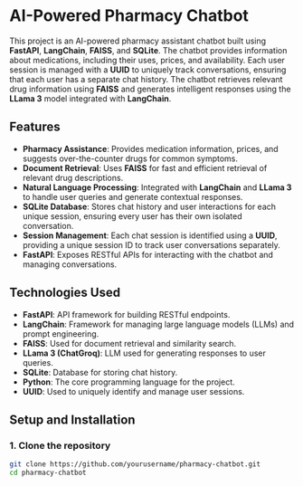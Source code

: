 # AI-Powered Pharmacy Chatbot

This project is an AI-powered pharmacy assistant chatbot built using **FastAPI**, **LangChain**, **FAISS**, and **SQLite**. The chatbot provides information about medications, including their uses, prices, and availability. Each user session is managed with a **UUID** to uniquely track conversations, ensuring that each user has a separate chat history. The chatbot retrieves relevant drug information using **FAISS** and generates intelligent responses using the **LLama 3** model integrated with **LangChain**.

## Features

- **Pharmacy Assistance**: Provides medication information, prices, and suggests over-the-counter drugs for common symptoms.
- **Document Retrieval**: Uses **FAISS** for fast and efficient retrieval of relevant drug descriptions.
- **Natural Language Processing**: Integrated with **LangChain** and **LLama 3** to handle user queries and generate contextual responses.
- **SQLite Database**: Stores chat history and user interactions for each unique session, ensuring every user has their own isolated conversation.
- **Session Management**: Each chat session is identified using a **UUID**, providing a unique session ID to track user conversations separately.
- **FastAPI**: Exposes RESTful APIs for interacting with the chatbot and managing conversations.

## Technologies Used

- **FastAPI**: API framework for building RESTful endpoints.
- **LangChain**: Framework for managing large language models (LLMs) and prompt engineering.
- **FAISS**: Used for document retrieval and similarity search.
- **LLama 3 (ChatGroq)**: LLM used for generating responses to user queries.
- **SQLite**: Database for storing chat history.
- **Python**: The core programming language for the project.
- **UUID**: Used to uniquely identify and manage user sessions.

## Setup and Installation

### 1. Clone the repository
```bash
git clone https://github.com/yourusername/pharmacy-chatbot.git
cd pharmacy-chatbot
